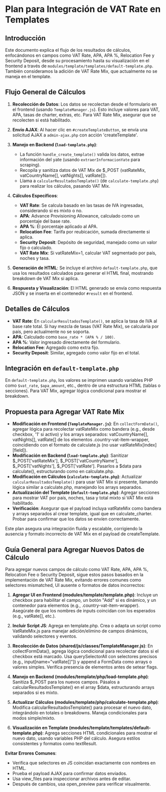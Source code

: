 # Plan para Integración de VAT Rate en Templates

## Introducción
Este documento explica el flujo de los resultados de cálculos, enfocándonos en campos como VAT Rate, APA, APA %, Relocation Fee y Security Deposit, desde su procesamiento hasta su visualización en el frontend a través de `modules/template/templates/default-template.php`. También consideramos la adición de VAT Rate Mix, que actualmente no se maneja en el template.

## Flujo General de Cálculos
1. **Recolección de Datos**: Los datos se recolectan desde el formulario en el frontend (usando `TemplateManager.js`). Esto incluye valores para VAT, APA, tasas de charter, extras, etc. Para VAT Rate Mix, asegurar que se recolecten si está habilitado.

2. **Envío AJAX**: Al hacer clic en `#createTemplateButton`, se envía una solicitud AJAX a `admin-ajax.php` con acción 'createTemplate'.

3. **Manejo en Backend (`load-template.php`)**:
   - La función `handle_create_template()` valida los datos, extrae información del yate (usando `extraerInformacionYate` para scraping).
   - Recopila y sanitiza datos de VAT Mix de $_POST (vatRateMix, vatCountryName[], vatNights[], vatRate[]).
   - Llama a `calcularResultadosTemplate()` (de `calculate-template.php`) para realizar los cálculos, pasando VAT Mix.

4. **Cálculos Específicos**:
   - **VAT Rate**: Se calcula basado en las tasas de IVA ingresadas, considerando si es mixto o no.
   - **APA**: Advance Provisioning Allowance, calculado como un porcentaje del base rate.
   - **APA %**: El porcentaje aplicado al APA.
   - **Relocation Fee**: Tarifa por reubicación, sumada directamente si aplica.
   - **Security Deposit**: Depósito de seguridad, manejado como un valor fijo o calculado.
   - **VAT Rate Mix**: Si vatRateMix=1, calcular VAT segmentado por país, noches y tasa.

5. **Generación de HTML**: Se incluye el archivo `default-template.php`, que usa los resultados calculados para generar el HTML final, mostrando breakdown de VAT Mix si aplica.

6. **Respuesta y Visualización**: El HTML generado se envía como respuesta JSON y se inserta en el contenedor `#result` en el frontend.

## Detalles de Cálculos
- **VAT Rate**: En `calcularResultadosTemplate()`, se aplica la tasa de IVA al base rate total. Si hay mezcla de tasas (VAT Rate Mix), se calcularía por país, pero actualmente no se soporta.
- **APA**: Calculado como `base_rate * (APA % / 100)`.
- **APA %**: Valor ingresado directamente del formulario.
- **Relocation Fee**: Agregado como extra fijo.
- **Security Deposit**: Similar, agregado como valor fijo en el total.

## Integración en `default-template.php`
En `default-template.php`, los valores se imprimen usando variables PHP como `$vat_rate`, `$apa_amount`, etc., dentro de una estructura HTML (tablas o secciones). Para VAT Mix, agregar lógica condicional para mostrar el breakdown.

## Propuesta para Agregar VAT Rate Mix
- **Modificación en Frontend (`TemplateManager.js`)**: En `collectFormData()`, agregar lógica para recolectar vatRateMix como bandera (e.g., desde checkbox, '1' si activo) y los arrays separados: vatCountryName[], vatNights[], vatRate[] de los elementos .country-vat-item-wrapper, coincidiendo con el formato de calculate.js (no usar vatRateMix[index][field]).
- **Modificación en Backend (`load-template.php`)**: Sanitizar $_POST['vatRateMix'], $_POST['vatCountryName'], $_POST['vatNights'], $_POST['vatRate']. Pasarlos a $data para calculate(), estructurando como en calculate.php.
- **Modificación en Cálculos (`calculate-template.php`)**: Actualizar `calcularResultadosTemplate()` para usar VAT Mix si presente, llamando lógica similar a calculate.php, manejando los arrays separados.
- **Actualización del Template (`default-template.php`)**: Agregar secciones para mostrar VAT por país, noches, tasa y total mixto si VAT Mix está habilitado.
- **Verificación**: Asegurar que el payload incluya vatRateMix como bandera y arrays separados al crear template, igual que en calculate_charter. Probar para confirmar que los datos se envíen correctamente.

Este plan asegura una integración fluida y escalable, corrigiendo la ausencia y formato incorrecto de VAT Mix en el payload de createTemplate.

## Guía General para Agregar Nuevos Datos de Cálculo

Para agregar nuevos campos de cálculo como VAT Rate, APA, APA %, Relocation Fee o Security Deposit, sigue estos pasos basados en la implementación de VAT Rate Mix, evitando errores comunes como selectores mismatched, UI ausente o formatos de datos incorrectos:

1. **Agregar UI en Frontend (modules/template/template.php)**: Incluye un checkbox para habilitar el campo, un botón "Add" si es dinámico, y un contenedor para elementos (e.g., .country-vat-item-wrapper). Asegúrate de que los nombres de inputs coincidan con los esperados (e.g., vatRate[], etc.).

2. **Incluir Script JS**: Agrega <script src="path/to/Script.js"></script> en template.php. Crea o adapta un script como VatRateMix.js para manejar adición/elimino de campos dinámicos, validando selectores y eventos.

3. **Recolección de Datos (shared/js/classes/TemplateManager.js)**: En collectFormData(), agrega lógica condicional para recolectar datos si el checkbox está marcado. Usa querySelectorAll con selectores precisos (e.g., input[name="vatRate[]"]) y append a FormData como arrays o valores simples. Verifica presencia de elementos antes de setear flags.

4. **Manejo en Backend (modules/template/php/load-template.php)**: Sanitiza $_POST para los nuevos campos. Pásalos a calcularResultadosTemplate() en el array $data, estructurando arrays separados si es mixto.

5. **Actualizar Cálculos (modules/template/php/calculate-template.php)**: Modifica calcularResultadosTemplate() para procesar el nuevo dato, integrándolo en totales o breakdowns. Maneja condicionales para modos simple/mixto.

6. **Visualización en Template (modules/template/templates/default-template.php)**: Agrega secciones HTML condicionales para mostrar el nuevo dato, usando variables PHP del cálculo. Asegura estilos consistentes y formatos como textResult.

**Evitar Errores Comunes**:
- Verifica que selectores en JS coincidan exactamente con nombres en HTML.
- Prueba el payload AJAX para confirmar datos enviados.
- Usa view_files para inspeccionar archivos antes de editar.
- Después de cambios, usa open_preview para verificar visualmente.